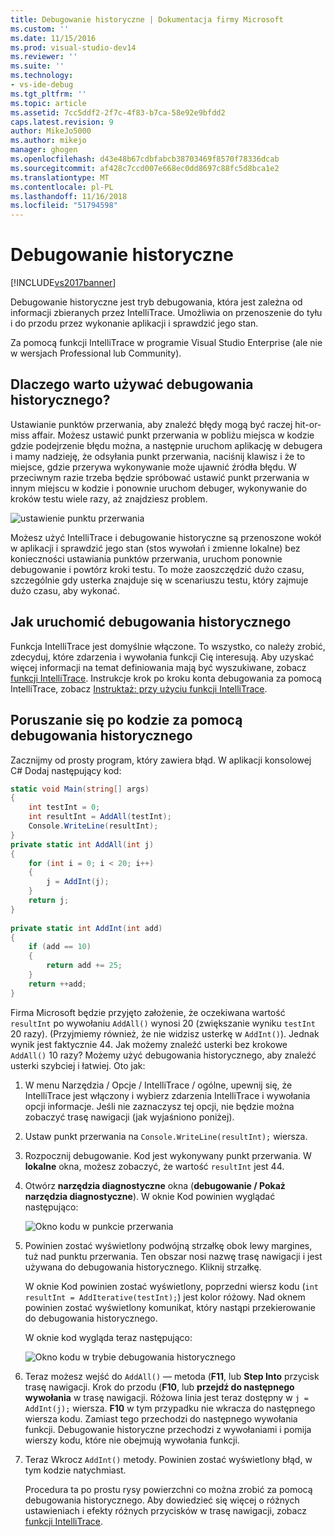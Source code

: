 ```yaml
---
title: Debugowanie historyczne | Dokumentacja firmy Microsoft
ms.custom: ''
ms.date: 11/15/2016
ms.prod: visual-studio-dev14
ms.reviewer: ''
ms.suite: ''
ms.technology:
- vs-ide-debug
ms.tgt_pltfrm: ''
ms.topic: article
ms.assetid: 7cc5ddf2-2f7c-4f83-b7ca-58e92e9bfdd2
caps.latest.revision: 9
author: MikeJo5000
ms.author: mikejo
manager: ghogen
ms.openlocfilehash: d43e48b67cdbfabcb38703469f8570f78336dcab
ms.sourcegitcommit: af428c7ccd007e668ec0dd8697c88fc5d8bca1e2
ms.translationtype: MT
ms.contentlocale: pl-PL
ms.lasthandoff: 11/16/2018
ms.locfileid: "51794598"
---
```

# <a name="historical-debugging"></a>Debugowanie historyczne
[!INCLUDE[vs2017banner](../includes/vs2017banner.md)]

Debugowanie historyczne jest tryb debugowania, która jest zależna od informacji zbieranych przez IntelliTrace. Umożliwia on przenoszenie do tyłu i do przodu przez wykonanie aplikacji i sprawdzić jego stan.  
  
 Za pomocą funkcji IntelliTrace w programie Visual Studio Enterprise (ale nie w wersjach Professional lub Community).  
  
## <a name="why-use-historical-debugging"></a>Dlaczego warto używać debugowania historycznego?  
 Ustawianie punktów przerwania, aby znaleźć błędy mogą być raczej hit-or-miss affair. Możesz ustawić punkt przerwania w pobliżu miejsca w kodzie gdzie podejrzenie błędu można, a następnie uruchom aplikację w debugera i mamy nadzieję, że odsyłania punkt przerwania, naciśnij klawisz i że to miejsce, gdzie przerywa wykonywanie może ujawnić źródła błędu. W przeciwnym razie trzeba będzie spróbować ustawić punkt przerwania w innym miejscu w kodzie i ponownie uruchom debuger, wykonywanie do kroków testu wiele razy, aż znajdziesz problem.  
  
 ![ustawienie punktu przerwania](../debugger/media/breakpointprocesa.png "BreakpointProcesa")  
  
 Możesz użyć IntelliTrace i debugowanie historyczne są przenoszone wokół w aplikacji i sprawdzić jego stan (stos wywołań i zmienne lokalne) bez konieczności ustawiania punktów przerwania, uruchom ponownie debugowanie i powtórz kroki testu. To może zaoszczędzić dużo czasu, szczególnie gdy usterka znajduje się w scenariuszu testu, który zajmuje dużo czasu, aby wykonać.  
  
## <a name="how-do-i-start-using-historical-debugging"></a>Jak uruchomić debugowania historycznego  
 Funkcja IntelliTrace jest domyślnie włączone. To wszystko, co należy zrobić, zdecyduj, które zdarzenia i wywołania funkcji Cię interesują. Aby uzyskać więcej informacji na temat definiowania mają być wyszukiwane, zobacz [funkcji IntelliTrace](../debugger/intellitrace-features.md). Instrukcje krok po kroku konta debugowania za pomocą IntelliTrace, zobacz [Instruktaż: przy użyciu funkcji IntelliTrace](../debugger/walkthrough-using-intellitrace.md).  
  
## <a name="navigating-your-code-with-historical-debugging"></a>Poruszanie się po kodzie za pomocą debugowania historycznego  
 Zacznijmy od prosty program, który zawiera błąd. W aplikacji konsolowej C# Dodaj następujący kod:  
  
```csharp  
static void Main(string[] args)  
{  
    int testInt = 0;  
    int resultInt = AddAll(testInt);  
    Console.WriteLine(resultInt);  
}  
private static int AddAll(int j)  
{  
    for (int i = 0; i < 20; i++)  
    {  
        j = AddInt(j);  
    }  
    return j;  
}  
  
private static int AddInt(int add)  
{  
    if (add == 10)  
    {  
        return add += 25;  
    }  
    return ++add;  
}  
```  
  
 Firma Microsoft będzie przyjęto założenie, że oczekiwana wartość `resultInt` po wywołaniu `AddAll()` wynosi 20 (zwiększanie wyniku `testInt` 20 razy). (Przyjmiemy również, że nie widzisz usterkę w `AddInt()`). Jednak wynik jest faktycznie 44. Jak możemy znaleźć usterki bez krokowe `AddAll()` 10 razy? Możemy użyć debugowania historycznego, aby znaleźć usterki szybciej i łatwiej. Oto jak:  
  
1. W menu Narzędzia / Opcje / IntelliTrace / ogólne, upewnij się, że IntelliTrace jest włączony i wybierz zdarzenia IntelliTrace i wywołania opcji informacje. Jeśli nie zaznaczysz tej opcji, nie będzie można zobaczyć trasę nawigacji (jak wyjaśniono poniżej).  
  
2. Ustaw punkt przerwania na `Console.WriteLine(resultInt);` wiersza.  
  
3. Rozpocznij debugowanie. Kod jest wykonywany punkt przerwania. W **lokalne** okna, możesz zobaczyć, że wartość `resultInt` jest 44.  
  
4. Otwórz **narzędzia diagnostyczne** okna (**debugowanie / Pokaż narzędzia diagnostyczne**). W oknie Kod powinien wyglądać następująco:  
  
    ![Okno kodu w punkcie przerwania](../debugger/media/historicaldebuggingbreakpoint.png "HistoricalDebuggingBreakpoint")  
  
5. Powinien zostać wyświetlony podwójną strzałkę obok lewy margines, tuż nad punktu przerwania. Ten obszar nosi nazwę trasę nawigacji i jest używana do debugowania historycznego. Kliknij strzałkę.  
  
    W oknie Kod powinien zostać wyświetlony, poprzedni wiersz kodu (`int resultInt = AddIterative(testInt);`) jest kolor różowy. Nad oknem powinien zostać wyświetlony komunikat, który nastąpi przekierowanie do debugowania historycznego.  
  
    W oknie kod wygląda teraz następująco:  
  
    ![Okno kodu w trybie debugowania historycznego](../debugger/media/historicaldebuggingback.png "HistoricalDebuggingBack")  
  
6. Teraz możesz wejść do `AddAll()` — metoda (**F11**, lub **Step Into** przycisk trasę nawigacji. Krok do przodu (**F10**, lub **przejdź do następnego wywołania** w trasę nawigacji. Różowa linia jest teraz dostępny w `j = AddInt(j);` wiersza. **F10** w tym przypadku nie wkracza do następnego wiersza kodu. Zamiast tego przechodzi do następnego wywołania funkcji. Debugowanie historyczne przechodzi z wywołaniami i pomija wierszy kodu, które nie obejmują wywołania funkcji.  
  
7. Teraz Wkrocz `AddInt()` metody. Powinien zostać wyświetlony błąd, w tym kodzie natychmiast.  
  
   Procedura ta po prostu rysy powierzchni co można zrobić za pomocą debugowania historycznego. Aby dowiedzieć się więcej o różnych ustawieniach i efekty różnych przycisków w trasę nawigacji, zobacz [funkcji IntelliTrace](../debugger/intellitrace-features.md).





